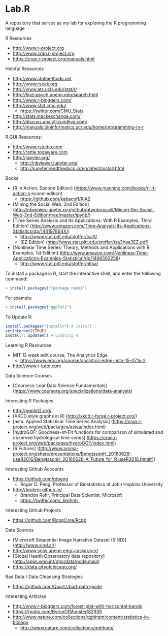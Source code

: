 # Lab.R
A repository that serves as my lab for exploring the R programming language

R Resources
* http://www.r-project.org
* http://www.cran.r-project.org
* https://cran.r-project.org/manuals.html


Helpful Resources
* http://www.statmethods.net
* http://www.rseek.org
* http://www.ats.ucla.edu/stat/r/
* http://finzi.psych.upenn.edu/search.html
* http://www.r-bloggers.com/
* http://www.stat.cmu.edu/
	* https://twitter.com/CMU_Stats
* http://stats.stackexchange.com/
* http://discuss.analyticsvidhya.com/
* http://manuals.bioinformatics.ucr.edu/home/programming-in-r 


R GUI Resources:
* http://www.rstudio.com
* http://rattle.togaware.com
* http://jupyter.org/  
	* http://nbviewer.jupyter.org/
	* http://jupyter.readthedocs.io/en/latest/install.html 


Books
* [R in Action, Second Edition] (https://www.manning.com/books/r-in-action-s    econd-edition)
  * https://github.com/kabacoff/RiA2
* [Mining the Social Web, 2nd Edition] (http://nbviewer.jupyter.org/github/ptwobrussell/Mining-the-Social-Web-2nd-Edition/tree/master/ipynb/)
* [Time Series Analysis and Its Applications: With R Examples, Third Edition] (http://www.amazon.com/Time-Analysis-Its-Applications-Statistics/dp/144197864X/)
	* http://www.stat.pitt.edu/stoffer/tsa3/
	* [EZ Edition] (http://www.stat.pitt.edu/stoffer/tsa3/tsa3EZ.pdf)
* [Nonlinear Time Series: Theory, Methods and Applications with R Examples, 1st Edition] (http://www.amazon.com/Nonlinear-Time-Applications-Examples-Statistical/dp/1466502258)
	* http://www.stat.pitt.edu/stoffer/nltsa/


To install a package in R, start the interactive shell, and enter the following command:  
```R
> install.packages("{package name}")
```

For example:  
```R
> install.packages("ggplot2")
```

To Update R:
```R
install.packages("installr") # install 
setInternet2(TRUE)
installr::updateR() # updating R.
```


Learning R Resources
* MIT 12 week edX course, The Analytics Edge 
	* https://www.edx.org/course/analytics-edge-mitx-15-071x-2
* http://www.r-tutor.com


Data Science Courses
* [Coursera: Lear Data Science Fundamentals] (https://www.coursera.org/specializations/data-analysis)


Interesting R Packages
* http://ggplot2.org/
* [XKCD style graphs in R] (http://xkcd.r-forge.r-project.org/)
* [asta: Applied Statistical Time Series Analysis] (https://cran.r-project.org/web/packages/astsa/index.html)
* [hydroGOF: Goodness-of-Fit functions for comparison of simulated and observed hydrological time series] (https://cran.r-project.org/web/packages/hydroGOF/index.html)
* [R Futures] (http://www.aroma-project.org/share/presentations/BengtssonH_20160628-useR2016/BengtssonH_20160628-A_Future_for_R,useR2016.html#1)

Interesting Github Accounts
* https://github.com/rdpeng
  * Roger D. Peng, Professor of Biostatistics at John Hopkins University
* http://brohrer.github.io/
  * Brandon Rohr, Principal Data Scientist, Microsoft
  * https://twitter.com/_brohrer_

Interesting Github Projects
* https://github.com/RcppCore/Rcpp



Data Sources
* [Microsoft Sequential Image Narrative Dataset (SIND)] (http://www.sind.ai/)
* http://www.seas.upenn.edu/~taskar/ocr/
* [Global Health Observatory data repository] (http://apps.who.int/gho/data/node.main)
* https://data.cityofchicago.org/


Bad Data / Data Cleansing Strategies
* https://github.com/Quartz/bad-data-guide



Interesting Artitcles
* http://www.r-bloggers.com/forest-plot-with-horizontal-bands
* https://rpubs.com/ByronOfMunster/82939
* http://www.nature.com/collections/qghhqm/content/statistics-in-biology
  * http://www.nature.com/collections/qghhqm/
